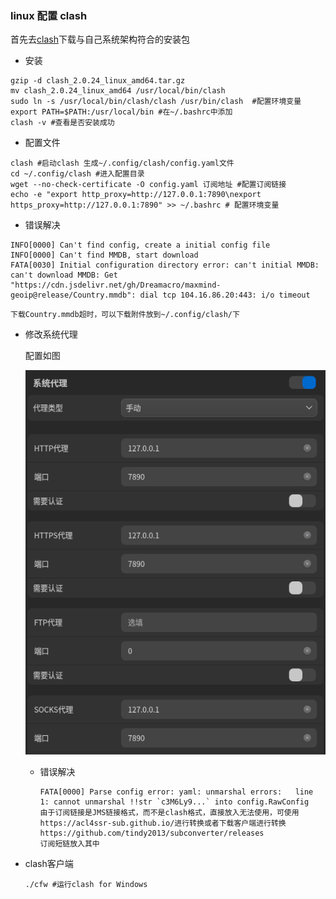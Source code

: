 ### linux 配置 clash

首先去[clash](https://github.com/doreamon-design/clash/releases)下载与自己系统架构符合的安装包

- 安装

``` shell
gzip -d clash_2.0.24_linux_amd64.tar.gz
mv clash_2.0.24_linux_amd64 /usr/local/bin/clash
sudo ln -s /usr/local/bin/clash/clash /usr/bin/clash  #配置环境变量
export PATH=$PATH:/usr/local/bin #在~/.bashrc中添加
clash -v #查看是否安装成功
```

- 配置文件

``` shell
clash #启动clash 生成~/.config/clash/config.yaml文件
cd ~/.config/clash #进入配置目录
wget --no-check-certificate -O config.yaml 订阅地址 #配置订阅链接
echo -e "export http_proxy=http://127.0.0.1:7890\nexport https_proxy=http://127.0.0.1:7890" >> ~/.bashrc # 配置环境变量
```

- 错误解决

``` shell
INFO[0000] Can't find config, create a initial config file 
INFO[0000] Can't find MMDB, start download              
FATA[0030] Initial configuration directory error: can't initial MMDB: can't download MMDB: Get "https://cdn.jsdelivr.net/gh/Dreamacro/maxmind-geoip@release/Country.mmdb": dial tcp 104.16.86.20:443: i/o timeout 
```

``` shell
下载Country.mmdb超时，可以下载附件放到~/.config/clash/下
```

- 修改系统代理

  配置如图

  ![proxy](./proxy.png)

  - 错误解决

    ```shell
    FATA[0000] Parse config error: yaml: unmarshal errors:   line 1: cannot unmarshal !!str `c3M6Ly9...` into config.RawConfig
    由于订阅链接是JMS链接格式，而不是clash格式，直接放入无法使用，可使用https://acl4ssr-sub.github.io/进行转换或者下载客户端进行转换https://github.com/tindy2013/subconverter/releases
    订阅短链放入其中
    ```

- clash客户端

  ``` shell
  ./cfw #运行clash for Windows
  ```

  
